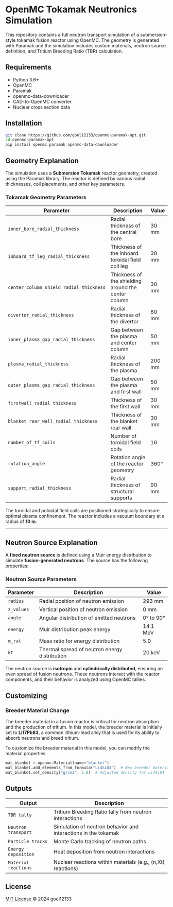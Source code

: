 # OpenMC Tokamak Neutronics Simulation

This repository contains a full neutron transport simulation of a submersion-style tokamak fusion reactor using OpenMC. The geometry is generated with Paramak and the simulation includes custom materials, neutron source definition, and Tritium Breeding Ratio (TBR) calculation.

## Requirements
- Python 3.6+
- OpenMC
- Paramak
- openmc-data-downloader
- CAD-to-OpenMC converter
- Nuclear cross section data 

## Installation
```bash
git clone https://github.com/goel12133/openmc-paramak-opt.git
cd openmc-paramak-opt
pip install openmc paramak openmc-data-downloader
```

## Geometry Explanation

The simulation uses a **Submersion Tokamak** reactor geometry, created using the Paramak library. The reactor is defined by various radial thicknesses, coil placements, and other key parameters.

### Tokamak Geometry Parameters

| Parameter                            | Description                                      | Value  |
|--------------------------------------|--------------------------------------------------|--------|
| `inner_bore_radial_thickness`       | Radial thickness of the central bore            | 30 mm  |
| `inboard_tf_leg_radial_thickness`   | Thickness of the inboard toroidal field coil leg | 30 mm  |
| `center_column_shield_radial_thickness` | Thickness of the shielding around the center column | 30 mm  |
| `divertor_radial_thickness`         | Radial thickness of the divertor                | 80 mm  |
| `inner_plasma_gap_radial_thickness` | Gap between the plasma and center column        | 50 mm  |
| `plasma_radial_thickness`           | Radial thickness of the plasma                  | 200 mm |
| `outer_plasma_gap_radial_thickness` | Gap between the plasma and first wall           | 50 mm  |
| `firstwall_radial_thickness`        | Thickness of the first wall                     | 30 mm  |
| `blanket_rear_wall_radial_thickness` | Thickness of the blanket rear wall              | 30 mm  |
| `number_of_tf_coils`                | Number of toroidal field coils                  | 16     |
| `rotation_angle`                     | Rotation angle of the reactor geometry          | 360°   |
| `support_radial_thickness`          | Radial thickness of structural supports         | 90 mm  |

The toroidal and poloidal field coils are positioned strategically to ensure optimal plasma confinement. The reactor includes a vacuum boundary at a radius of **10 m**.

---

## Neutron Source Explanation

A **fixed neutron source** is defined using a Muir energy distribution to simulate **fusion-generated neutrons**. The source has the following properties:

### Neutron Source Parameters

| Parameter       | Description                                         | Value        |
|----------------|-----------------------------------------------------|-------------|
| `radius`       | Radial position of neutron emission                 | 293 mm      |
| `z_values`     | Vertical position of neutron emission               | 0 mm        |
| `angle`        | Angular distribution of emitted neutrons            | 0° to 90°   |
| `energy`       | Muir distribution peak energy                       | 14.1 MeV    |
| `m_rat`        | Mass ratio for energy distribution                   | 5.0         |
| `kt`          | Thermal spread of neutron energy distribution        | 20 keV      |

The neutron source is **isotropic** and **cylindrically distributed**, ensuring an even spread of fusion neutrons. These neutrons interact with the reactor components, and their behavior is analyzed using OpenMC tallies.

## Customizing

### Breeder Material Change

The breeder material in a fusion reactor is critical for neutron absorption and the production of tritium. In this model, the breeder material is initially set to **Li17Pb83**, a common lithium-lead alloy that is used for its ability to absorb neutrons and breed tritium. 

To customize the breeder material in this model, you can modify the material properties 



```python
mat_blanket = openmc.Material(name="blanket")
mat_blanket.add_elements_from_formula("Li4SiO4")  # New breeder material formula
mat_blanket.set_density("g/cm3", 2.0)  # Adjusted density for Li4SiO4
```

## Outputs

| Output               | Description                                                   |
|----------------------|---------------------------------------------------------------|
| `TBR tally`         | Tritium Breeding Ratio tally from neutron interactions        |
| `Neutron transport` | Simulation of neutron behavior and interactions in the tokamak |
| `Particle tracks`   | Monte Carlo tracking of neutron paths                         |
| `Energy deposition` | Heat deposition from neutron interactions                     |
| `Material reactions`| Nuclear reactions within materials (e.g., (n,Xt) reactions)  |


## License
[MIT License](https://opensource.org/licenses/MIT) © 2024 goel12133
